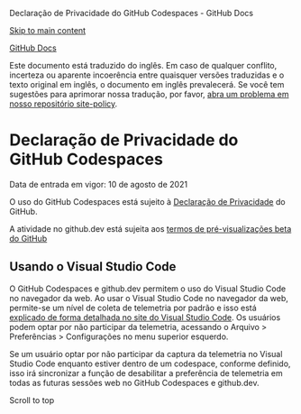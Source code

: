 Declaração de Privacidade do GitHub Codespaces - GitHub Docs

[Skip to main content](#main-content)

[](/pt)[GitHub Docs](/pt)

Este documento está traduzido do inglês. Em caso de qualquer conflito, incerteza ou aparente incoerência entre quaisquer versões traduzidas e o texto original em inglês, o documento em inglês prevalecerá. Se você tem sugestões para aprimorar nossa tradução, por favor, [abra um problema em nosso repositório site-policy](https://github.com/github/site-policy/issues).

Declaração de Privacidade do GitHub Codespaces
==========

Data de entrada em vigor: 10 de agosto de 2021

O uso do GitHub Codespaces está sujeito à [Declaração de Privacidade](/pt/github/site-policy/github-privacy-statement) do GitHub.

A atividade no github.dev está sujeita aos [termos de pré-visualizações beta do GitHub](/pt/github/site-policy/github-terms-of-service#j-beta-previews)

[](#using-visual-studio-code)Usando o Visual Studio Code
----------

O GitHub Codespaces e github.dev permitem o uso do Visual Studio Code no navegador da web. Ao usar o Visual Studio Code no navegador da web, permite-se um nível de coleta de telemetria por padrão e isso está [explicado de forma detalhada no site do Visual Studio Code](https://code.visualstudio.com/docs/getstarted/telemetry). Os usuários podem optar por não participar da telemetria, acessando o Arquivo \> Preferências \> Configurações no menu superior esquerdo.

Se um usuário optar por não participar da captura da telemetria no Visual Studio Code enquanto estiver dentro de um codespace, conforme definido, isso irá sincronizar a função de desabilitar a preferência de telemetria em todas as futuras sessões web no GitHub Codespaces e github.dev.

Scroll to top

